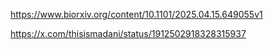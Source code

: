 https://www.biorxiv.org/content/10.1101/2025.04.15.649055v1

https://x.com/thisismadani/status/1912502918328315937

